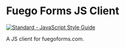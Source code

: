 # Fuego Forms JS Client
[![Standard - JavaScript Style Guide](https://img.shields.io/badge/code_style-standard-brightgreen.svg)](http://standardjs.com/)

A JS client for fuegoforms.com.
